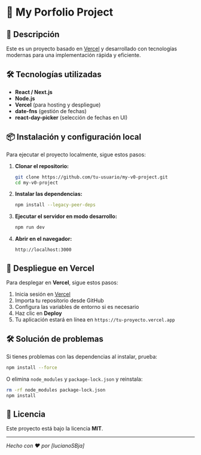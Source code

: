 # 🚀 My Porfolio Project

## 📌 Descripción

Este es un proyecto basado en [Vercel](https://vercel.com/) y desarrollado con tecnologías modernas para una implementación rápida y eficiente.

## 🛠 Tecnologías utilizadas

- **React / Next.js**
- **Node.js**
- **Vercel** (para hosting y despliegue)
- **date-fns** (gestión de fechas)
- **react-day-picker** (selección de fechas en UI)

## 📦 Instalación y configuración local

Para ejecutar el proyecto localmente, sigue estos pasos:

1. **Clonar el repositorio:**

   ```bash
   git clone https://github.com/tu-usuario/my-v0-project.git
   cd my-v0-project
   ```

2. **Instalar las dependencias:**

   ```bash
   npm install --legacy-peer-deps
   ```

3. **Ejecutar el servidor en modo desarrollo:**

   ```bash
   npm run dev
   ```

4. **Abrir en el navegador:**
   ```
   http://localhost:3000
   ```

## 🚀 Despliegue en Vercel

Para desplegar en **Vercel**, sigue estos pasos:

1. Inicia sesión en [Vercel](https://vercel.com/)
2. Importa tu repositorio desde GitHub
3. Configura las variables de entorno si es necesario
4. Haz clic en **Deploy**
5. Tu aplicación estará en línea en `https://tu-proyecto.vercel.app`

## 🛠 Solución de problemas

Si tienes problemas con las dependencias al instalar, prueba:

```bash
npm install --force
```

O elimina `node_modules` y `package-lock.json` y reinstala:

```bash
rm -rf node_modules package-lock.json
npm install
```

## 📜 Licencia

Este proyecto está bajo la licencia **MIT**.

---

_Hecho con ❤️ por [lucianoSBja]_
